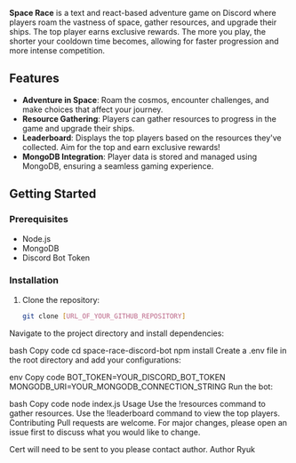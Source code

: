 
**Space Race** is a text and react-based adventure game on Discord where players roam the vastness of space, gather resources, and upgrade their ships. The top player earns exclusive rewards. The more you play, the shorter your cooldown time becomes, allowing for faster progression and more intense competition.

## Features

- **Adventure in Space**: Roam the cosmos, encounter challenges, and make choices that affect your journey.
- **Resource Gathering**: Players can gather resources to progress in the game and upgrade their ships.
- **Leaderboard**: Displays the top players based on the resources they've collected. Aim for the top and earn exclusive rewards!
- **MongoDB Integration**: Player data is stored and managed using MongoDB, ensuring a seamless gaming experience.

## Getting Started

### Prerequisites

- Node.js
- MongoDB
- Discord Bot Token

### Installation

1. Clone the repository:
   ```bash
   git clone [URL_OF_YOUR_GITHUB_REPOSITORY]
Navigate to the project directory and install dependencies:

bash
Copy code
cd space-race-discord-bot
npm install
Create a .env file in the root directory and add your configurations:

env
Copy code
BOT_TOKEN=YOUR_DISCORD_BOT_TOKEN
MONGODB_URI=YOUR_MONGODB_CONNECTION_STRING
Run the bot:

bash
Copy code
node index.js
Usage
Use the !resources command to gather resources.
Use the !leaderboard command to view the top players.
Contributing
Pull requests are welcome. For major changes, please open an issue first to discuss what you would like to change.

Cert will need to be sent to you please contact author.
Author
Ryuk
